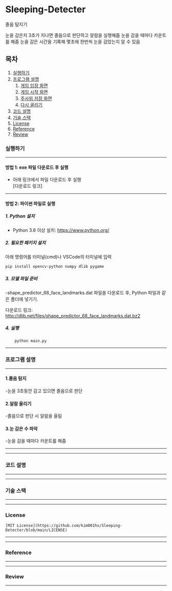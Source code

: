 # Sleeping-Detecter
졸음 탐지기

눈을 감은지 3초가 지나면 졸음으로 판단하고 알람을 실행해줌
눈을 감을 때마다 카운트를 해줌
눈을 감은 시간을 기록해 몇초에 한번씩 눈을 감았는지 알 수 있음
## 목차

1.  [실행하기](#실행하기)
2.  [프로그램 설명](#프로그램-설명)
    1.  [게임 입장 화면](#게임-입장-화면)
    2.  [게임 시작 화면](#게임-시작-화면)
    3.  [주사위 저장 화면](#주사위-저장-화면)
    4.  [다시 굴리기](#다시-굴리기)
3.  [코드 설명](#코드-설명)
4.  [기술 스택](#기술-스택)
5.  [License](#License)
6.  [Reference](#Reference)
7.  [Review](#review)

### 실행하기

---

#### 방법 1: exe 파일 다운로드 후 실행
- 아래 링크에서 파일 다운로드 후 실행  
  [다운로드 링크]

---

#### 방법 2: 파이썬 파일로 실행

##### 1. Python 설치
- Python 3.8 이상 설치: https://www.python.org/

##### 2. 필요한 패키지 설치
아래 명령어를 터미널(cmd)나 VSCode의 터미널에 입력

```bash
pip install opencv-python numpy dlib pygame
```
##### 3. 모델 파일 준비
-shape_predictor_68_face_landmarks.dat 파일을 다운로드 후, Python 파일과 같은 폴더에 넣기기.

다운로드 링크: http://dlib.net/files/shape_predictor_68_face_landmarks.dat.bz2

##### 4. 실행
```bash
    python main.py
```
---
### 프로그램 설명
---
#### 1.졸음 탐지
-눈을 3초동안 감고 있으면 졸음으로 판단
#### 2.알람 울리기
-졸음으로 판단 시 알람을 울림
#### 3.눈 감은 수 파악
-눈을 감을 때마다 카운트를 해줌





---




---
### 코드 설명
---

---
### 기술 스택
---


---
### License
    [MIT License](https://github.com/kim001hs/Sleeping-Detecter/blob/main/LICENSE)
---

---
### Reference
---

---
### Review
---